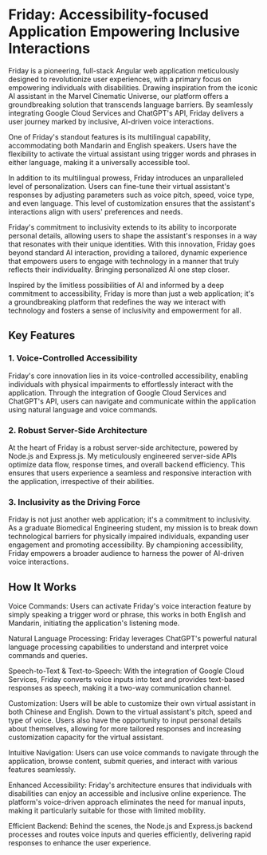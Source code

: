 # Friday: Accessibility-focused Application Empowering Inclusive Interactions
Friday is a pioneering, full-stack Angular web application meticulously designed to revolutionize user experiences, with a primary focus on empowering individuals with disabilities. Drawing inspiration from the iconic AI assistant in the Marvel Cinematic Universe, our platform offers a groundbreaking solution that transcends language barriers. By seamlessly integrating Google Cloud Services and ChatGPT's API, Friday delivers a user journey marked by inclusive, AI-driven voice interactions.

One of Friday's standout features is its multilingual capability, accommodating both Mandarin and English speakers. Users have the flexibility to activate the virtual assistant using trigger words and phrases in either language, making it a universally accessible tool.

In addition to its multilingual prowess, Friday introduces an unparalleled level of personalization. Users can fine-tune their virtual assistant's responses by adjusting parameters such as voice pitch, speed, voice type, and even language. This level of customization ensures that the assistant's interactions align with users' preferences and needs.

Friday's commitment to inclusivity extends to its ability to incorporate personal details, allowing users to shape the assistant's responses in a way that resonates with their unique identities. With this innovation, Friday goes beyond standard AI interaction, providing a tailored, dynamic experience that empowers users to engage with technology in a manner that truly reflects their individuality. Bringing personalized AI one step closer.

Inspired by the limitless possibilities of AI and informed by a deep commitment to accessibility, Friday is more than just a web application; it's a groundbreaking platform that redefines the way we interact with technology and fosters a sense of inclusivity and empowerment for all.

## Key Features

### 1. Voice-Controlled Accessibility
Friday's core innovation lies in its voice-controlled accessibility, enabling individuals with physical impairments to effortlessly interact with the application. Through the integration of Google Cloud Services and ChatGPT's API, users can navigate and communicate within the application using natural language and voice commands.

### 2. Robust Server-Side Architecture
At the heart of Friday is a robust server-side architecture, powered by Node.js and Express.js. My meticulously engineered server-side APIs optimize data flow, response times, and overall backend efficiency. This ensures that users experience a seamless and responsive interaction with the application, irrespective of their abilities.

### 3. Inclusivity as the Driving Force
Friday is not just another web application; it's a commitment to inclusivity. As a graduate Biomedical Engineering student, my mission is to break down technological barriers for physically impaired individuals, expanding user engagement and promoting accessibility. By championing accessibility, Friday empowers a broader audience to harness the power of AI-driven voice interactions.

## How It Works
Voice Commands: Users can activate Friday's voice interaction feature by simply speaking a trigger word or phrase, this works in both English and Mandarin, initiating the application's listening mode.

Natural Language Processing: Friday leverages ChatGPT's powerful natural language processing capabilities to understand and interpret voice commands and queries.

Speech-to-Text & Text-to-Speech: With the integration of Google Cloud Services, Friday converts voice inputs into text and provides text-based responses as speech, making it a two-way communication channel.

Customization: Users will be able to customize their own virtual assistant in both Chinese and English. Down to the virtual assistant's pitch, speed and type of voice. Users also have the opportunity to input personal details about themselves, allowing for more tailored responses and increasing customization capacity for the virtual assistant.

Intuitive Navigation: Users can use voice commands to navigate through the application, browse content, submit queries, and interact with various features seamlessly.

Enhanced Accessibility: Friday's architecture ensures that individuals with disabilities can enjoy an accessible and inclusive online experience. The platform's voice-driven approach eliminates the need for manual inputs, making it particularly suitable for those with limited mobility.

Efficient Backend: Behind the scenes, the Node.js and Express.js backend processes and routes voice inputs and queries efficiently, delivering rapid responses to enhance the user experience.
